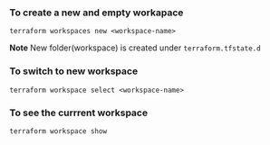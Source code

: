 ### To create a new and empty workapace
```
terraform workspaces new <workspace-name>
```

**Note** New folder(workspace) is created under `terraform.tfstate.d`

### To switch to new workspace
```
terraform workspace select <workspace-name>
```
### To see the currrent workspace
```
terraform workspace show
```
